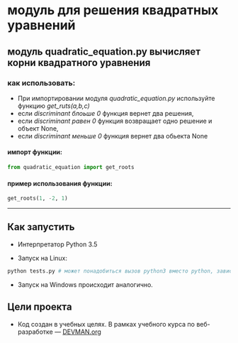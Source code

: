 # модуль для решения квадратных уравнений

## модуль quadratic_equation.py вычисляет корни квадратного уравнения

### как использовать:

+ При импортировании модуля *quadratic_equation.py* используйте функцию *get_ruts(a,b,c)* 
+ если *discriminant блоьше 0* функция вернет два решения, 
+ если *discriminant равен 0* функция возвращает одно решение и объект None, 
+ если *discriminant меньше 0* функция вернет два обьекта None

#### импорт функции:

```python
from quadratic_equation import get_roots
```
#### пример использования функции:

```python
get_roots(1, -2, 1)
```
---

## Как запустить

+ Интерпретатор Python 3.5

+ Запуск на Linux:

```bash
python tests.py # может понадобиться вызов python3 вместо python, зависит от настроек операционной системы
```

+ Запуск на Windows происходит аналогично.

## Цели проекта

+ Код создан в учебных целях. В рамках учебного курса по веб-разработке ― [DEVMAN.org](https://devman.org)
